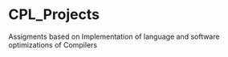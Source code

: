 # CPL_Projects
Assigments based on Implementation of language and software optimizations of Compilers
